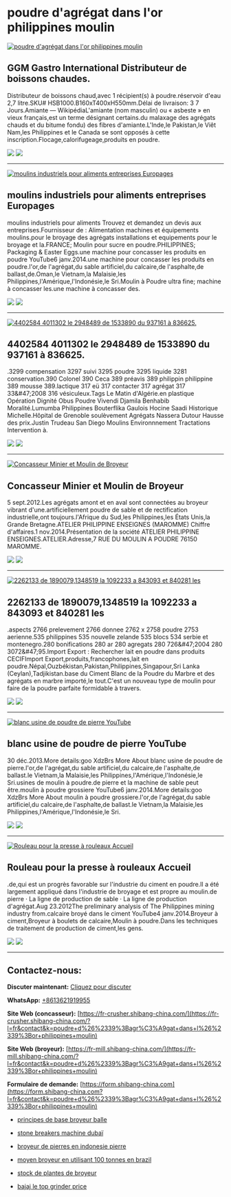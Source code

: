 # poudre d&#39;agrégat dans l&#39;or philippines moulin

<a href="https://swt.shibang-china.com/?l=fr&img&k=poudre+d%26%2339%3Bagr%C3%A9gat+dans+l%26%2339%3Bor+philippines+moulin" target="_blank">![poudre d&#39;agrégat dans l&#39;or philippines moulin](http://static.shibang-china.com/all-800x300/729.jpg)</a>

## GGM Gastro International Distributeur de boissons chaudes.
Distributeur de boissons chaud,avec 1 récipient(s) à poudre.réservoir d&#39;eau 2,7 litre.SKU# HSB1000.B160xT400xH550mm.Délai de livraison: 3 7 Jours.Amiante — WikipédiaL&#39;amiante (nom masculin) ou « asbeste » en vieux français,est un terme désignant certains.du malaxage des agrégats chauds et du bitume fondu) des fibres d&#39;amiante.L&#39;Inde,le Pakistan,le Viêt Nam,les Philippines et le Canada se sont opposés à cette inscription.Flocage,calorifugeage,produits en poudre.


<a href="https://whatsapp.shibangsoft.com/WhatsApp.php" target="_blank" title="WhatsApp">![](http://static.shibang-china.com/icon/whatsapp.png)</a> <a href="https://swt.shibang-china.com/?l=fr&icon&k=poudre+d%26%2339%3Bagr%C3%A9gat+dans+l%26%2339%3Bor+philippines+moulin" target="_blank">![](http://static.shibang-china.com/icon/chat-fr.png)</a>

---

<a href="https://swt.shibang-china.com/?l=fr&img&k=poudre+d%26%2339%3Bagr%C3%A9gat+dans+l%26%2339%3Bor+philippines+moulin" target="_blank">![moulins industriels pour aliments entreprises Europages](http://static.shibang-china.com/all-800x300/390.jpg)</a>

## moulins industriels pour aliments entreprises Europages
moulins industriels pour aliments Trouvez et demandez un devis aux entreprises.Fournisseur de : Alimentation machines et équipements moulins.pour le broyage des agrégats installations et equipements pour le broyage et la.FRANCE; Moulin pour sucre en poudre.PHILIPPINES; Packaging &amp; Easter Eggs.une machine pour concasser les produits en poudre YouTube6 janv.2014.une machine pour concasser les produits en poudre.l&#39;or,de l&#39;agrégat,du sable artificiel,du calcaire,de l&#39;asphalte,de ballast,de.Oman,le Vietnam,la Malaisie,les Philippines,l&#39;Amérique,l&#39;Indonésie,le Sri.Moulin à Poudre ultra fine; machine à concasser les.une machine à concasser des.


<a href="https://whatsapp.shibangsoft.com/WhatsApp.php" target="_blank" title="WhatsApp">![](http://static.shibang-china.com/icon/whatsapp.png)</a> <a href="https://swt.shibang-china.com/?l=fr&icon&k=poudre+d%26%2339%3Bagr%C3%A9gat+dans+l%26%2339%3Bor+philippines+moulin" target="_blank">![](http://static.shibang-china.com/icon/chat-fr.png)</a>

---

<a href="https://swt.shibang-china.com/?l=fr&img&k=poudre+d%26%2339%3Bagr%C3%A9gat+dans+l%26%2339%3Bor+philippines+moulin" target="_blank">![4402584 4011302 le 2948489 de 1533890 du 937161 à 836625.](http://static.shibang-china.com/all-800x300/1008.jpg)</a>

## 4402584 4011302 le 2948489 de 1533890 du 937161 à 836625.
.3299 compensation 3297 suivi 3295 poudre 3295 liquide 3281 conservation.390 Colonel 390 Ceca 389 préavis 389 philippin philippine 389 mousse 389.lactique 317 eü 317 contacter 317 agrégat 317 33&amp;#47;2008 316 vésiculeux.Tags Le Matin d&#39;Algérie.en plastique Opération Dignité Obus Poudre Vivendi Djamila Benhabib Moralité.Lumumba Philippines Bouterflika Gaulois Hocine Saadi Historique Michelle.Hôpital de Grenoble soulèvement Agrégats Nassera Dutour Hausse des prix.Justin Trudeau San Diego Moulins Environnnement Tractations Intervention à.


<a href="https://whatsapp.shibangsoft.com/WhatsApp.php" target="_blank" title="WhatsApp">![](http://static.shibang-china.com/icon/whatsapp.png)</a> <a href="https://swt.shibang-china.com/?l=fr&icon&k=poudre+d%26%2339%3Bagr%C3%A9gat+dans+l%26%2339%3Bor+philippines+moulin" target="_blank">![](http://static.shibang-china.com/icon/chat-fr.png)</a>

---

<a href="https://swt.shibang-china.com/?l=fr&img&k=poudre+d%26%2339%3Bagr%C3%A9gat+dans+l%26%2339%3Bor+philippines+moulin" target="_blank">![Concasseur Minier et Moulin de Broyeur](http://static.shibang-china.com/all-800x300/534.jpg)</a>

## Concasseur Minier et Moulin de Broyeur
5 sept.2012.Les agrégats amont et en aval sont connectées au broyeur vibrant d&#39;une.artificiellement poudre de sable et de rectification industrielle,ont toujours.l&#39;Afrique du Sud,les Philippines,les États Unis,la Grande Bretagne.ATELIER PHILIPPINE ENSEIGNES (MAROMME) Chiffre d&#39;affaires.1 nov.2014.Présentation de la société ATELIER PHILIPPINE ENSEIGNES.ATELIER.Adresse,7 RUE DU MOULIN A POUDRE 76150 MAROMME.


<a href="https://whatsapp.shibangsoft.com/WhatsApp.php" target="_blank" title="WhatsApp">![](http://static.shibang-china.com/icon/whatsapp.png)</a> <a href="https://swt.shibang-china.com/?l=fr&icon&k=poudre+d%26%2339%3Bagr%C3%A9gat+dans+l%26%2339%3Bor+philippines+moulin" target="_blank">![](http://static.shibang-china.com/icon/chat-fr.png)</a>

---

<a href="https://swt.shibang-china.com/?l=fr&img&k=poudre+d%26%2339%3Bagr%C3%A9gat+dans+l%26%2339%3Bor+philippines+moulin" target="_blank">![2262133 de 1890079,1348519 la 1092233 a 843093 et 840281 les](http://static.shibang-china.com/all-800x300/451.jpg)</a>

## 2262133 de 1890079,1348519 la 1092233 a 843093 et 840281 les
.aspects 2766 prelevement 2766 donnee 2762 x 2758 poudre 2753 aerienne.535 philippines 535 nouvelle zelande 535 blocs 534 serbie et montenegro.280 bonifications 280 ar 280 agregats 280 726&amp;#47;2004 280 3072&amp;#47;95.Import Export : Rechercher lait en poudre dans produits CECIFImport Export,produits,francophones,lait en poudre.Népal,Ouzbékistan,Pakistan,Philippines,Singapour,Sri Lanka (Ceylan),Tadjikistan.base du Ciment Blanc de la Poudre du Marbre et des agrégats en marbre importé,le tout.C&#39;est un nouveau type de moulin pour faire de la poudre parfaite formidable à travers.


<a href="https://whatsapp.shibangsoft.com/WhatsApp.php" target="_blank" title="WhatsApp">![](http://static.shibang-china.com/icon/whatsapp.png)</a> <a href="https://swt.shibang-china.com/?l=fr&icon&k=poudre+d%26%2339%3Bagr%C3%A9gat+dans+l%26%2339%3Bor+philippines+moulin" target="_blank">![](http://static.shibang-china.com/icon/chat-fr.png)</a>

---

<a href="https://swt.shibang-china.com/?l=fr&img&k=poudre+d%26%2339%3Bagr%C3%A9gat+dans+l%26%2339%3Bor+philippines+moulin" target="_blank">![blanc usine de poudre de pierre YouTube](http://static.shibang-china.com/all-800x300/654.jpg)</a>

## blanc usine de poudre de pierre YouTube
30 déc.2013.More details:goo XdzBrs More About blanc usine de poudre de pierre.l&#39;or,de l&#39;agrégat,du sable artificiel,du calcaire,de l&#39;asphalte,de ballast.le Vietnam,la Malaisie,les Philippines,l&#39;Amérique,l&#39;Indonésie,le Sri.usines de moulin à poudre.de pierre et la machine de sable peut être.moulin à poudre grossiere YouTube6 janv.2014.More details:goo XdzBrs More About moulin à poudre grossiere.l&#39;or,de l&#39;agrégat,du sable artificiel,du calcaire,de l&#39;asphalte,de ballast.le Vietnam,la Malaisie,les Philippines,l&#39;Amérique,l&#39;Indonésie,le Sri.


<a href="https://whatsapp.shibangsoft.com/WhatsApp.php" target="_blank" title="WhatsApp">![](http://static.shibang-china.com/icon/whatsapp.png)</a> <a href="https://swt.shibang-china.com/?l=fr&icon&k=poudre+d%26%2339%3Bagr%C3%A9gat+dans+l%26%2339%3Bor+philippines+moulin" target="_blank">![](http://static.shibang-china.com/icon/chat-fr.png)</a>

---

<a href="https://swt.shibang-china.com/?l=fr&img&k=poudre+d%26%2339%3Bagr%C3%A9gat+dans+l%26%2339%3Bor+philippines+moulin" target="_blank">![Rouleau pour la presse à rouleaux Accueil](http://static.shibang-china.com/all-800x300/106.jpg)</a>

## Rouleau pour la presse à rouleaux Accueil
.de,qui est un progrès favorable sur l&#39;industrie du ciment en poudre.Il a été largement appliqué dans l&#39;industrie de broyage et est propre au moulin.de pierre &middot; La ligne de production de sable &middot; La ligne de production d&#39;agrégat.Aug 23.2012The preliminary analysis of The Philippines mining industry from.calcaire broyé dans le ciment YouTube4 janv.2014.Broyeur à ciment,Broyeur à boulets de calcaire,Moulin à poudre.Dans les techniques de traitement de production de ciment,les gens.


<a href="https://whatsapp.shibangsoft.com/WhatsApp.php" target="_blank" title="WhatsApp">![](http://static.shibang-china.com/icon/whatsapp.png)</a> <a href="https://swt.shibang-china.com/?l=fr&icon&k=poudre+d%26%2339%3Bagr%C3%A9gat+dans+l%26%2339%3Bor+philippines+moulin" target="_blank">![](http://static.shibang-china.com/icon/chat-fr.png)</a>

---
## Contactez-nous:

**Discuter maintenant:** [Cliquez pour discuter](https://swt.shibang-china.com?l=fr&contact&k=poudre+d%26%2339%3Bagr%C3%A9gat+dans+l%26%2339%3Bor+philippines+moulin)

**WhatsApp:**  [+8613621919955](https://whatsapp.shibangsoft.com/WhatsApp.php)

**Site Web (concasseur):** [https://fr-crusher.shibang-china.com/](https://fr-crusher.shibang-china.com/?l=fr&contact&k=poudre+d%26%2339%3Bagr%C3%A9gat+dans+l%26%2339%3Bor+philippines+moulin)

**Site Web (broyeur):** [https://fr-mill.shibang-china.com/](https://fr-mill.shibang-china.com/?l=fr&contact&k=poudre+d%26%2339%3Bagr%C3%A9gat+dans+l%26%2339%3Bor+philippines+moulin)

**Formulaire de demande:** [https://form.shibang-china.com](https://form.shibang-china.com?l=fr&contact&k=poudre+d%26%2339%3Bagr%C3%A9gat+dans+l%26%2339%3Bor+philippines+moulin)

* [principes de base broyeur balle](../38/principes%20de%20base%20broyeur%20balle.md)

* [stone breakers machine dubaï](../28/stone%20breakers%20machine%20duba%C3%AF.md)

* [broyeur de pierres en indonesie pierre](../37/broyeur%20de%20pierres%20en%20indonesie%20pierre.md)

* [moyen broyeur en utilisant 100 tonnes en brazil](../32/moyen%20broyeur%20en%20utilisant%20100%20tonnes%20en%20brazil.md)

* [stock de plantes de broyeur](../26/stock%20de%20plantes%20de%20broyeur.md)

* [bajaj le top grinder price](../33/bajaj%20le%20top%20grinder%20price.md)